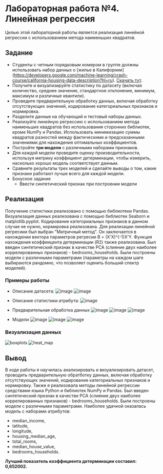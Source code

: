 # Лабораторная работа №4. Линейная регрессия

Целью этой лабораторной работы является реализация линейной регрессии с использованием метода наименьших квадратов.

## Задание
- Студенты с четным порядковым номером в группе должны использовать набор данных о [жилье в Калифорнии] (https://developers.google.com/machine-learning/crash-course/california-housing-data-description?hl=ru). [Скачать тут](https://download.mlcc.google.com/mledu-datasets/california_housing_train.csv).
- Получите и визуализируйте статистику по датасету (включая количество, среднее значение, стандартное отклонение, минимум, максимум и различные квантили).
- Проведите предварительную обработку данных, включая обработку отсутствующих значений, кодирование категориальных признаков и нормировка.
- Разделите данные на обучающий и тестовый наборы данных.
- Реализуйте линейную регрессию с использованием метода наименьших квадратов без использования сторонних библиотек, кроме NumPy и Pandas. Использовать минимизацию суммы квадратов разностей между фактическими и предсказанными значениями для нахождения оптимальных коэффициентов.
- Постройте **три модели** с различными наборами признаков.
- Для каждой модели проведите оценку производительности, используя метрику коэффициент детерминации, чтобы измерить, насколько хорошо модель соответствует данным.
- Сравните результаты трех моделей и сделайте выводы о том, какие признаки работают лучше всего для каждой модели.
- Бонусное задание
    - Ввести синтетический признак при построении модели

## Реализация
Получение статистики реализовано с помощью библиотеки Pandas. Визуализация данных реализована с помощью библиотек Seaborn и matplotlib.pyplot. Кодирование категориальных признаков в данном случае не нужно, нормировка реализована.
Для реализации линейной регресиии был выбран "Матричный метод". Он заключается в нахождении вектора параметров регресии B = (X'X)^(-1)X'Y. Функция нахождения коэффиицента детерминации (R2) также реализована. Был введен синтетический признак в качестве PCA (слияние двух наиболее коррелированных признаков) - bedrooms_households. Были построены модели с различными параметрами (параметры на каждом шаге выбираются рандомно, что позволяет оценить больший спектр моделей). 

### Примеры работы
- Описание датасета:
![image](https://github.com/ITSamantha/Artificial_Intelligence_Systems/assets/100091168/38530f9c-a960-4f7b-bd8a-3a9c7726c2b0)
![image](https://github.com/ITSamantha/Artificial_Intelligence_Systems/assets/100091168/6e2d0169-180d-49f7-90cd-59aed5c53897)

- Описание статистики атрибута:
![image](https://github.com/ITSamantha/Artificial_Intelligence_Systems/assets/100091168/4e747427-a03b-4f4c-935d-4db293f1f68d)

- Предварительная обработка данных
![image](https://github.com/ITSamantha/Artificial_Intelligence_Systems/assets/100091168/c060c474-a3be-4711-8d5f-92cc607f5d9d)
![image](https://github.com/ITSamantha/Artificial_Intelligence_Systems/assets/100091168/6e0e8c5f-eb63-4057-a67d-809b1b6cdbe4)
![image](https://github.com/ITSamantha/Artificial_Intelligence_Systems/assets/100091168/aee759c7-7fe6-455c-9a29-9498d5ab842c)

- Модели
![image](https://github.com/ITSamantha/Artificial_Intelligence_Systems/assets/100091168/d9e5d14e-ecea-4976-8973-3ee65cecffd7)
![image](https://github.com/ITSamantha/Artificial_Intelligence_Systems/assets/100091168/9dd3003f-f149-47ef-b3c3-c0b12f91c07e)
![image](https://github.com/ITSamantha/Artificial_Intelligence_Systems/assets/100091168/888922a3-88ab-424d-a440-adf95803cd0e)

### Визуализация данных
![boxplots](https://github.com/ITSamantha/Artificial_Intelligence_Systems/assets/100091168/02d74956-3033-40ea-a26e-5ed1a36e0542)
![heat_map](https://github.com/ITSamantha/Artificial_Intelligence_Systems/assets/100091168/a95c32ab-39c1-426f-a53a-923e60a66e20)

## Вывод
В ходе работы я научилась анализировать и визуализировать датасет, проводить предварительную обратботку данных, включая обработку отсутствующих значений, кодирование категориальных признаков и нормировку. Также я реализовала методы линейной регрессии средствами языка Python и библиотек NumPy и Pandas. Был введен синтетический признак в качестве PCA (слияние двух наиболее коррелированных признаков) - bedrooms_households. Были построены модели с различными параметрами. 
Наиболее удачной оказалась модель с наборами атрибутов:  
- median_income,
- latitude,
- longitude,
- housing_median_age,
- total_rooms,
- median_house_value,
- bedrooms_households.

**Лучший показатель коэффициента детерминации составил: 0,652002.**
